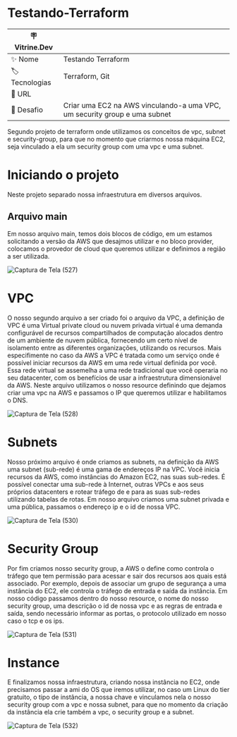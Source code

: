 # Testando-Terraform
| 🪧 Vitrine.Dev |     |
| -------------  | --- |
| ✨ Nome        | Testando Terraform
| 🏷️ Tecnologias | Terraform, Git
| 🚀 URL         | 
| 🤿 Desafio | Criar uma EC2 na AWS vinculando-a uma VPC, um security group e uma subnet
Segundo projeto de terraform onde utilizamos os conceitos de vpc, subnet e security-group, para que no momento que criarmos nossa máquina EC2, seja vinculado a ela um security group com uma vpc e uma subnet.

<h1>Iniciando o projeto</h1>
Neste projeto separado nossa infraestrutura em diversos arquivos.
<h2>Arquivo main</h2>

Em nosso arquivo main, temos dois blocos de código, em um estamos solicitando a versão da AWS que desajmos utilizar e no bloco provider, colocamos o provedor de cloud que queremos utilizar e definimos a região a ser utilizada.

![Captura de Tela (527)](https://github.com/yurialcant/Testando-Terraform/assets/102321564/784220c6-1b2a-483e-b4da-f9de9a4d05e8)

<h1>VPC</h1>
O nosso segundo arquivo a ser criado foi o arquivo da VPC, a definição de VPC é uma Virtual private cloud ou nuvem privada virtual é uma demanda configurável de recursos compartilhados de computação alocados dentro de um ambiente de nuvem pública, fornecendo um certo nível de isolamento entre as diferentes organizações, utilizando os recursos. Mais especifimente no caso da AWS a VPC é tratada como um serviço onde é possível iniciar recursos da AWS em uma rede virtual definida por você. Essa rede virtual se assemelha a uma rede tradicional que você operaria no seu datacenter, com os benefícios de usar a infraestrutura dimensionável da AWS.
Neste arquivo utilizamos o nosso resource definindo que dejamos criar uma vpc na AWS e passamos o IP que queremos utilizar e habilitamos o DNS.

![Captura de Tela (528)](https://github.com/yurialcant/Testando-Terraform/assets/102321564/7cd2b5e4-180f-44c1-943e-b2614c654fd6)


<h1>Subnets</h1>
Nosso próximo arquivo é onde criamos as subnets, na definição da AWS uma subnet (sub-rede) é uma gama de endereços IP na VPC. Você inicia recursos da AWS, como instâncias do Amazon EC2, nas suas sub-redes. É possível conectar uma sub-rede à Internet, outras VPCs e aos seus próprios datacenters e rotear tráfego de e para as suas sub-redes utilizando tabelas de rotas.
Em nosso arquivo criamos uma subnet privada e uma pública, passamos o endereço ip e o id de nossa VPC.

![Captura de Tela (530)](https://github.com/yurialcant/Testando-Terraform/assets/102321564/e2ccd47f-8dfe-43a9-9066-8c8ae5280850)

<h1>Security Group</h1>
Por fim criamos nosso security group, a AWS o define como controla o tráfego que tem permissão para acessar e sair dos recursos aos quais está associado. Por exemplo, depois de associar um grupo de segurança a uma instância do EC2, ele controla o tráfego de entrada e saída da instância.
Em nosso código passamos dentro do nosso resource, o nome do nosso security group, uma descrição o id de nossa vpc e as regras de entrada e saída, sendo necessário  informar as portas, o protocolo utilizado em nosso caso o tcp e os ips.

![Captura de Tela (531)](https://github.com/yurialcant/Testando-Terraform/assets/102321564/9f90b268-45c6-41d7-a622-83e2a978f8fa)

<h1>Instance</h1>
E finalizamos nossa infraestrutura, criando nossa instância no EC2, onde precisamos passar a ami do OS que iremos utilizar, no caso um Linux do tier gratuito, o tipo de instância, a nossa chave e vinculamos nela o nosso security group com a vpc e nossa subnet, para que no momento da criação da instância ela crie também a vpc, o security group e a subnet.

![Captura de Tela (532)](https://github.com/yurialcant/Testando-Terraform/assets/102321564/fa7e9db8-181d-4951-959f-d24fc8841a3d)
